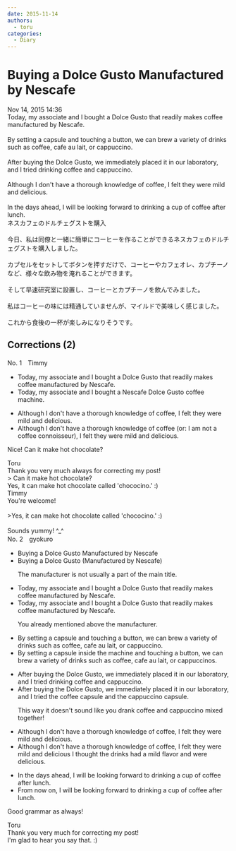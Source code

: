 ```yaml
---
date: 2015-11-14
authors:
  - toru
categories:
  - Diary
---
```


<h1 id="subject_show">Buying a Dolce Gusto Manufactured by Nescafe</h1>
<div class="date">Nov 14, 2015 14:36</div>
<div id="post"><div id="body_show_ori">
Today, my associate and I bought a Dolce Gusto that readily makes coffee manufactured by Nescafe.<br/><br/>By setting a capsule and touching a button, we can brew a variety of drinks such as coffee, cafe au lait, or cappuccino.<br/><br/>After buying the Dolce Gusto, we immediately placed it in our laboratory, and I tried drinking coffee and cappuccino.<br/><br/>Although I don't have a thorough knowledge of coffee, I felt they were mild and delicious.<br/><br/>In the days ahead, I will be looking forward to drinking a cup of coffee after lunch.
</div></div>

<!-- more -->

<div id="post_ja"><div id="body_show_mo">
ネスカフェのドルチェグストを購入<br/><br/>今日、私は同僚と一緒に簡単にコーヒーを作ることができるネスカフェのドルチェグストを購入しました。<br/><br/>カプセルをセットしてボタンを押すだけで、コーヒーやカフェオレ、カプチーノなど、様々な飲み物を淹れることができます。<br/><br/>そして早速研究室に設置し、コーヒーとカプチーノを飲んでみました。<br/><br/>私はコーヒーの味には精通していませんが、マイルドで美味しく感じました。<br/><br/>これから食後の一杯が楽しみになりそうです。
</div></div>

## Corrections (2)
<div id="block"><div class="first_name"> No. 1　<span class="just_name">Timmy</span></div><div id="block2">
<ul class="correction_field">
<li class="incorrect">Today, my associate and I bought a Dolce Gusto that readily makes coffee manufactured by Nescafe.</li>
<li class="corrected correct">
Today, my associate and I bought a Nescafe Dolce Gusto coffee <span class="f_blue">machine</span>.
</li>
</ul>
<ul class="correction_field">
<li class="incorrect">Although I don't have a thorough knowledge of coffee, I felt they were mild and delicious.</li>
<li class="corrected correct">
Although I don't have a thorough knowledge of coffee (or: <span class="f_blue">I am not a coffee connoisseur</span><span class="f_bold">)</span>, I felt they were mild and delicious.
</li>
</ul>
<p class="comment_small">
 Nice! Can it make hot chocolate?
</p>

</div><div class="name"><span class="just_name">Toru</span><br>
Thank you very much always for correcting my post!<br/>&gt; Can it make hot chocolate?<br/>Yes, it can make hot chocolate called 'chococino.' :)
</div>
<div class="name"><span class="just_name">Timmy</span><br>
You're welcome!<br/><br/>&gt;Yes, it can make hot chocolate called 'chococino.' :)<br/><br/>Sounds yummy! ^_^
</div>
</div>
<div id="block"><div class="first_name"> No. 2　<span class="just_name">gyokuro</span></div><div id="block2">
<ul class="correction_field">
<li class="incorrect">Buying a Dolce Gusto Manufactured by Nescafe</li>
<li class="corrected correct">
Buying a Dolce Gusto (Manufactured by Nescafe)
<p class="correction_comment">The manufacturer is not usually a part of the main title.</p>
</li>
</ul>
<ul class="correction_field">
<li class="incorrect">Today, my associate and I bought a Dolce Gusto that readily makes coffee manufactured by Nescafe.</li>
<li class="corrected correct">
Today, my associate and I bought a Dolce Gusto that readily makes coffee manufactured by Nescafe.
<p class="correction_comment">You already mentioned above the manufacturer.</p>
</li>
</ul>
<ul class="correction_field">
<li class="incorrect">By setting a capsule and touching a button, we can brew a variety of drinks such as coffee, cafe au lait, or cappuccino.</li>
<li class="corrected correct">
By setting a capsule inside the machine and touching a button, we can brew a variety of drinks such as coffee, cafe au lait, or cappuccino<span class="f_blue">s</span>.
</li>
</ul>
<ul class="correction_field">
<li class="incorrect">After buying the Dolce Gusto, we immediately placed it in our laboratory, and I tried drinking coffee and cappuccino.</li>
<li class="corrected correct">
After buying the Dolce Gusto, we immediately placed it in our laboratory, and I tried <span class="f_blue">the coffee capsule and the cappuccino capsule.</span>
<p class="correction_comment">This way it doesn't sound like you drank coffee and cappuccino mixed together!</p>
</li>
</ul>
<ul class="correction_field">
<li class="incorrect">Although I don't have a thorough knowledge of coffee, I felt they were mild and delicious.</li>
<li class="corrected correct">
Although I don't have a thorough knowledge of coffee, <span class="sline">I felt they were mild and delicious</span><span class="f_blue"><span class="sline"> </span>I thought the drinks had a mild flavor and were delicious.</span>
</li>
</ul>
<ul class="correction_field">
<li class="incorrect">In the days ahead, I will be looking forward to drinking a cup of coffee after lunch.</li>
<li class="corrected correct">
<span class="f_blue">From now on</span>, I will be looking forward to drinking a cup of coffee after lunch.
</li>
</ul>
<p class="comment_small">
 Good grammar as always!
</p>

</div><div class="name"><span class="just_name">Toru</span><br>
Thank you very much for correcting my post!<br/>I'm glad to hear you say that. :)
</div>
</div>
